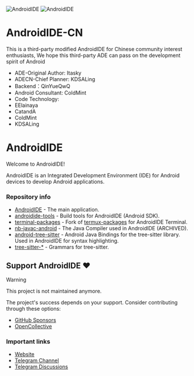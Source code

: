 
![AndroidIDE](https://github.com/AndroidIDEOfficial/.github/raw/main/profile/header_dark.png#gh-dark-mode-only)
![AndroidIDE](https://github.com/AndroidIDEOfficial/.github/raw/main/profile/header_light.png#gh-light-mode-only)

AndroidIDE-CN
==========
This is a third-party modified AndroidIDE for Chinese community interest enthusiasts, We hope this third-party ADE can pass on the development spirit of Android

- ADE-Original Author: Itasky
- ADECN-Chief Planner: KDSALing
- Backend：QinYueQwQ
- Android Consultant: ColdMint
- Code Technology:
- EElainaya
- CatandA
- ColdMint
- KDSALing

AndroidIDE
==========

Welcome to AndroidIDE!

AndroidIDE is an Integrated Development Environment (IDE) for Android devices to develop Android applications.

### Repository info
- [AndroidIDE](https://github.com/AndroidIDEOfficial/AndroidIDE) - The main application.
- [androidide-tools](https://github.com/AndroidIDEOfficial/androidide-tools) - Build tools for AndroidIDE (Android SDK).
- [terminal-packages](https://github.com/AndroidIDEOfficial/terminal-packages) - Fork of [termux-packages](https://github.com/termux/termux-packages) for AndroidIDE Terminal.
- [nb-javac-android](https://github.com/AndroidIDEOfficial/nb-javac-android) - The Java Compiler used in AndroidIDE (ARCHIVED).
- [android-tree-sitter](https://github.com/AndroidIDEOfficial/android-tree-sitter) - Android Java Bindings for the tree-sitter library. Used in AndroidIDE for syntax highlighting.
- [tree-sitter-*](https://github.com/orgs/AndroidIDEOfficial/repositories?q=tree-sitter-&type=all&language=&sort=) - Grammars for tree-sitter.

## Support AndroidIDE ❤️

> [!WARNING]
>
> This project is not maintained anymore.

The project's success depends on your support. Consider contributing through these options:
- [GitHub Sponsors](https://github.com/sponsors/AndroidIDEOfficial)
- [OpenCollective](https://opencollective.com/androidide)

### Important links
- [Website](https://m.androidide.com)
- [Telegram Channel](https://t.me/AndroidIDEOfficial)
- [Telegram Discussions](https://t.me/androidide_discussions)
